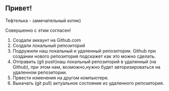 ## Привет!

Тефтелька  - замечательный котик)

Совершенно с этим согласен!

1. Создали аккаунт на Github.com
2. Создали локальный репозиторий
3. Подружили наш локальный и удаленный репозитории. Github при создании нового репозитория подскажет как это можно сделать.
4. Отправить (git push)наш локальный репозиторий в удаленный (на Github), при этом нам, возможно,нужно будет авторизироваться на удаленном репозитории.
5. Првести изменения на другом компьютере.
6. Выкачать (git pull) актуальное состояние из удаленного репозитория.  